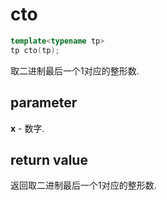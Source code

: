 # cto

```c++
template<typename tp>
tp cto(tp);
```

取二进制最后一个1对应的整形数.

## parameter

**x** - 数字.

## return value

返回取二进制最后一个1对应的整形数.